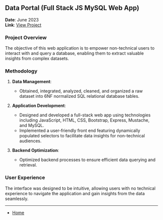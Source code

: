 ## Data Portal (Full Stack JS MySQL Web App)  
**Date**: June 2023  
**Link**: [View Project](#)  

### Project Overview  
The objective of this web application is to empower non-technical users to interact with and query a database, enabling them to extract valuable insights from complex datasets.

### Methodology  
1. **Data Management**: 
   - Obtained, integrated, analyzed, cleaned, and organized a raw dataset into 6NF normalized SQL relational database tables.
  
2. **Application Development**: 
   - Designed and developed a full-stack web app using technologies including JavaScript, HTML, CSS, Bootstrap, Express, Mustache, and MySQL.
   - Implemented a user-friendly front end featuring dynamically populated selectors to facilitate data insights for non-technical audiences.
  
3. **Backend Optimization**: 
   - Optimized backend processes to ensure efficient data querying and retrieval.

### User Experience  
The interface was designed to be intuitive, allowing users with no technical experience to navigate the application and gain insights from the data seamlessly.

---

- [Home](index.md)
